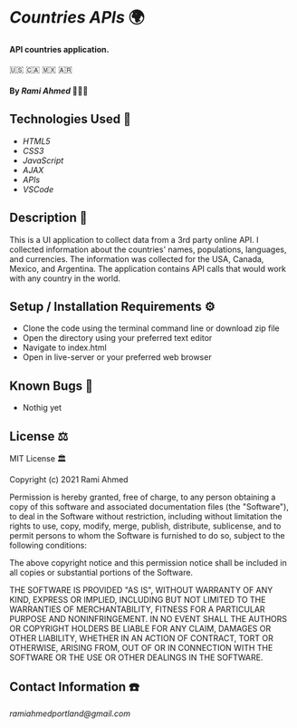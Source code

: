 # _Countries APIs_ 🌍 

#### API countries application. 
🇺🇸  🇨🇦  🇲🇽  🇦🇷

#### By _**Rami Ahmed**_ 👨🏻‍💻

## Technologies Used 📡  

* _HTML5_
* _CSS3_
* _JavaScript_
* _AJAX_
* _APIs_
* _VSCode_

## Description 📖

This is a UI application to collect data from a 3rd party online API. I collected information about the countries' names, populations, languages, and currencies. The information was collected for the USA, Canada, Mexico, and Argentina. The application contains API calls that would work with any country in the world. 

## Setup / Installation Requirements ⚙️

* Clone the code using the terminal command line or download zip file 
* Open the directory using your preferred text editor 
* Navigate to index.html 
* Open in live-server or your preferred web browser 




## Known Bugs 🐞

* Nothig yet


## License ⚖️

MIT License 🏛

Copyright (c) 2021 Rami Ahmed

Permission is hereby granted, free of charge, to any person obtaining a copy
of this software and associated documentation files (the "Software"), to deal
in the Software without restriction, including without limitation the rights
to use, copy, modify, merge, publish, distribute, sublicense, and to permit persons to whom the Software is
furnished to do so, subject to the following conditions:

The above copyright notice and this permission notice shall be included in all
copies or substantial portions of the Software.

THE SOFTWARE IS PROVIDED "AS IS", WITHOUT WARRANTY OF ANY KIND, EXPRESS OR
IMPLIED, INCLUDING BUT NOT LIMITED TO THE WARRANTIES OF MERCHANTABILITY,
FITNESS FOR A PARTICULAR PURPOSE AND NONINFRINGEMENT. IN NO EVENT SHALL THE
AUTHORS OR COPYRIGHT HOLDERS BE LIABLE FOR ANY CLAIM, DAMAGES OR OTHER
LIABILITY, WHETHER IN AN ACTION OF CONTRACT, TORT OR OTHERWISE, ARISING FROM,
OUT OF OR IN CONNECTION WITH THE SOFTWARE OR THE USE OR OTHER DEALINGS IN THE
SOFTWARE.

## Contact Information ☎️

_ramiahmedportland@gmail.com_
